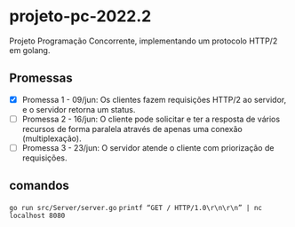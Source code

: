 # projeto-pc-2022.2
Projeto Programação Concorrente, implementando um protocolo HTTP/2 em golang.

## Promessas
- [x] Promessa 1 - 09/jun: Os clientes fazem requisições HTTP/2 ao servidor, e o servidor retorna um status.
- [ ] Promessa 2 - 16/jun: O cliente pode solicitar e ter a resposta de vários recursos de forma paralela através de apenas uma conexão (multiplexação).
- [ ] Promessa 3 - 23/jun: O servidor atende o cliente com priorização de requisições.

## comandos
`go run src/Server/server.go`
`printf “GET / HTTP/1.0\r\n\r\n” | nc localhost 8080`